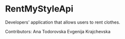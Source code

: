 # RentMyStyleApi

Developers' application that allows users to rent clothes.

Contributors:
Ana Todorovska
Evgenija Krajchevska
